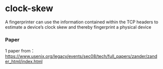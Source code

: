 # clock-skew
A fingerprinter can use the information contained within the TCP headers to estimate a device’s clock skew and thereby fingerprint a physical device

### Paper
1 paper from：https://www.usenix.org/legacy/events/sec08/tech/full_papers/zander/zander_html/index.html
